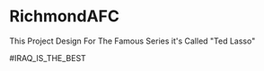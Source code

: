 # RichmondAFC

This Project Design For The Famous Series it's Called "Ted Lasso"




#IRAQ_IS_THE_BEST
